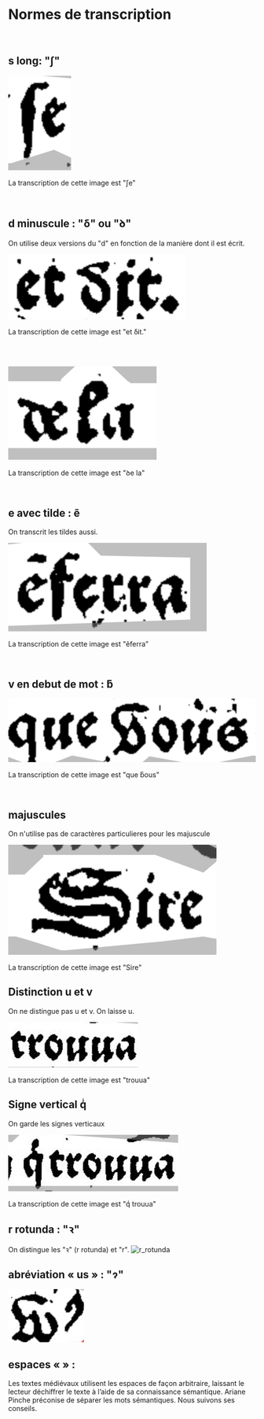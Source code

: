 # Normes de transcription

<br>

## s long: "ʃ"

![s_long](./images/s_long.png) 

La transcription de cette image est "ʃe"

<br>

## d minuscule : "ẟ" ou "ꝺ"

On utilise deux versions du "d" en fonction de la manière dont il est écrit.

![d_v1](./images/d_v1.png)

La transcription de cette image est "et ẟit."

<br><br>

![d_v2](./images/d_v2.png)


La transcription de cette image est "ꝺe la"


<br>

## e avec tilde : ẽ

On transcrit les tildes aussi. 

![e_tilde](./images/e_tilde.png)

La transcription de cette image est "ẽferra"

<br>

## v en debut de mot : ƃ

![v_debut](./images/v_debut.png)

La transcription de cette image est "que ƃous"

<br>

## majuscules

On n'utilise pas de caractères particulieres pour les majuscule

![maj](./images/majuscule.png)

La transcription de cette image est "Sire"


## Distinction u et v

On ne distingue pas u et v. On laisse u.

![u_v](./images/u_v.jpeg)

La transcription de cette image est "trouua"

## Signe vertical qͥ

On garde les signes verticaux

![q_accent](./images/q_accent.jpeg)

La transcription de cette image est "qͥ trouua"


## r rotunda : "ꝛ"

On distingue les "ꝛ" (r rotunda) et "r". 
![r_rotunda](./images/r_rotunda.jpeg)


## abréviation « us »  : "ɂ"

![abrev_us](./images/abrev_us.jpeg)

## espaces « »  :

Les textes médiévaux utilisent les espaces de façon arbitraire, laissant le lecteur déchiffrer le texte à l’aide de sa connaissance sémantique. Ariane Pinche préconise de séparer les mots sémantiques. Nous suivons ses conseils. 

